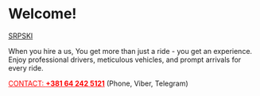 # Welcome!

[SRPSKI](/)

When you hire a us, You get more than just a ride - you get an experience.
Enjoy professional drivers, meticulous vehicles, and prompt arrivals for every ride.

<a href="tel:+381642425121" style="color:red">CONTACT: <strong>+381 64 242 5121</strong></a> (Phone, Viber, Telegram)
